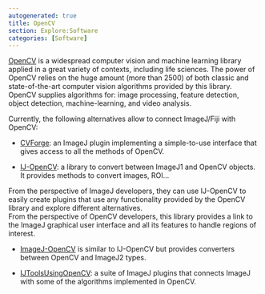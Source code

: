 ```yaml
---
autogenerated: true
title: OpenCV
section: Explore:Software
categories: [Software]
---
```


[OpenCV](http://opencv.org/) is a widespread computer vision and machine learning library applied in a great variety of contexts, including life sciences. The power of OpenCV relies on the huge amount (more than 2500) of both classic and state-of-the-art computer vision algorithms provided by this library. OpenCV supplies algorithms for: image processing, feature detection, object detection, machine-learning, and video analysis.

Currently, the following alternatives allow to connect ImageJ/Fiji with OpenCV:

-   [CVForge](https://github.com/m4dguy/CVForge): an ImageJ plugin implementing a simple-to-use interface that gives access to all the methods of OpenCV.

<!-- -->

-   [IJ-OpenCV](/plugins/ij-opencv): a library to convert between ImageJ1 and OpenCV objects. It provides methods to convert images, ROI...  

From the perspective of ImageJ developers, they can use IJ-OpenCV to easily create plugins that use any functionality provided by the OpenCV library and explore different alternatives.  
From the perspective of OpenCV developers, this library provides a link to the ImageJ graphical user interface and all its features to handle regions of interest.

-   [ImageJ-OpenCV](https://github.com/imagej/imagej-opencv) is similar to IJ-OpenCV but provides converters between OpenCV and ImageJ2 types.

<!-- -->

-   [IJToolsUsingOpenCV](https://github.com/WAKU-TAKE-A/IJToolsUsingOpenCV): a suite of ImageJ plugins that connects ImageJ with some of the algorithms implemented in OpenCV.
